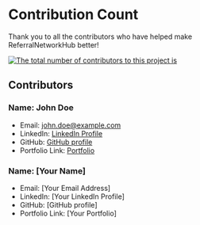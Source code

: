 # Contribution Count

Thank you to all the contributors who have helped make ReferralNetworkHub better! 

[![The total number of contributors to this project is](https://img.shields.io/github/contributors/RutikKulkarni/ReferralNetworkHub)](https://github.com/RutikKulkarni/ReferralNetworkHub/graphs/contributors)

## Contributors

### Name: John Doe
- Email: john.doe@example.com
- LinkedIn: [LinkedIn Profile](https://linkedin.com/in/<username>)
- GitHub: [GitHub profile](https://github.com/<username>)
- Portfolio Link: [Portfolio](https://example.com/portfolio)

### Name: [Your Name]
- Email: [Your Email Address]
- LinkedIn: [Your LinkedIn Profile]
- GitHub: [GitHub profile]
- Portfolio Link: [Your Portfolio]

